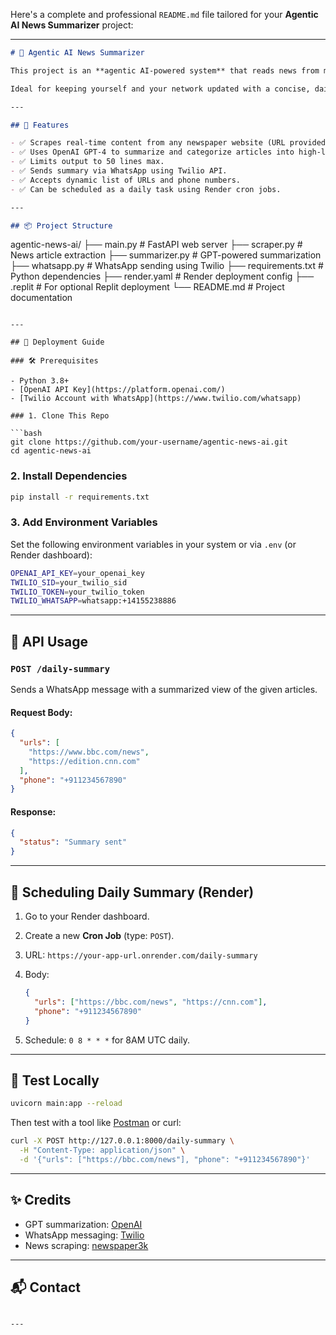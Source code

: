 Here's a complete and professional `README.md` file tailored for your **Agentic AI News Summarizer** project:

---

```markdown
# 📰 Agentic AI News Summarizer

This project is an **agentic AI-powered system** that reads news from multiple dynamically provided websites, summarizes key insights across categories like **Politics, Economy, Technology, Sports, and World**, and sends the final summary as a **WhatsApp message** to a dynamically specified phone number.

Ideal for keeping yourself and your network updated with a concise, daily, AI-curated news digest.

---

## 🌟 Features

- ✅ Scrapes real-time content from any newspaper website (URL provided via API).
- ✅ Uses OpenAI GPT-4 to summarize and categorize articles into high-level topics.
- ✅ Limits output to 50 lines max.
- ✅ Sends summary via WhatsApp using Twilio API.
- ✅ Accepts dynamic list of URLs and phone numbers.
- ✅ Can be scheduled as a daily task using Render cron jobs.

---

## 📦 Project Structure

```

agentic-news-ai/
├── main.py             # FastAPI web server
├── scraper.py          # News article extraction
├── summarizer.py       # GPT-powered summarization
├── whatsapp.py         # WhatsApp sending using Twilio
├── requirements.txt    # Python dependencies
├── render.yaml         # Render deployment config
├── .replit             # For optional Replit deployment
└── README.md           # Project documentation

````

---

## 🚀 Deployment Guide

### 🛠 Prerequisites

- Python 3.8+
- [OpenAI API Key](https://platform.openai.com/)
- [Twilio Account with WhatsApp](https://www.twilio.com/whatsapp)

### 1. Clone This Repo

```bash
git clone https://github.com/your-username/agentic-news-ai.git
cd agentic-news-ai
````

### 2. Install Dependencies

```bash
pip install -r requirements.txt
```

### 3. Add Environment Variables

Set the following environment variables in your system or via `.env` (or Render dashboard):

```bash
OPENAI_API_KEY=your_openai_key
TWILIO_SID=your_twilio_sid
TWILIO_TOKEN=your_twilio_token
TWILIO_WHATSAPP=whatsapp:+14155238886
```

---

## 🔄 API Usage

### `POST /daily-summary`

Sends a WhatsApp message with a summarized view of the given articles.

#### Request Body:

```json
{
  "urls": [
    "https://www.bbc.com/news",
    "https://edition.cnn.com"
  ],
  "phone": "+911234567890"
}
```

#### Response:

```json
{
  "status": "Summary sent"
}
```

---

## 📆 Scheduling Daily Summary (Render)

1. Go to your Render dashboard.
2. Create a new **Cron Job** (type: `POST`).
3. URL: `https://your-app-url.onrender.com/daily-summary`
4. Body:

   ```json
   {
     "urls": ["https://bbc.com/news", "https://cnn.com"],
     "phone": "+911234567890"
   }
   ```
5. Schedule: `0 8 * * *` for 8AM UTC daily.

---

## 🧪 Test Locally

```bash
uvicorn main:app --reload
```

Then test with a tool like [Postman](https://www.postman.com/) or curl:

```bash
curl -X POST http://127.0.0.1:8000/daily-summary \
  -H "Content-Type: application/json" \
  -d '{"urls": ["https://bbc.com/news"], "phone": "+911234567890"}'
```

---

## ✨ Credits

* GPT summarization: [OpenAI](https://openai.com/)
* WhatsApp messaging: [Twilio](https://www.twilio.com/whatsapp)
* News scraping: [newspaper3k](https://github.com/codelucas/newspaper)

---

## 📬 Contact



```

---


```
